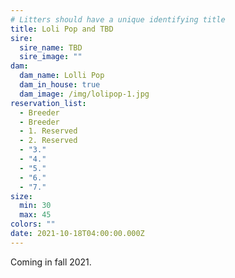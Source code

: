 ```yaml
---
# Litters should have a unique identifying title
title: Loli Pop and TBD
sire:
  sire_name: TBD
  sire_image: ""
dam:
  dam_name: Lolli Pop
  dam_in_house: true
  dam_image: /img/lolipop-1.jpg
reservation_list:
  - Breeder
  - Breeder
  - 1. Reserved
  - 2. Reserved
  - "3."
  - "4."
  - "5."
  - "6."
  - "7."
size:
  min: 30
  max: 45
colors: ""
date: 2021-10-18T04:00:00.000Z
---
```

Coming in fall 2021.